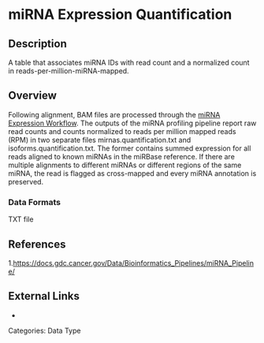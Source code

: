 # miRNA Expression Quantification #
## Description ##
A table that associates miRNA IDs with read count and a normalized count in reads-per-million-miRNA-mapped.
## Overview ##
Following alignment, BAM files are processed through the [miRNA Expression Workflow](https://docs.gdc.cancer.gov/Data_Dictionary/viewer/#?view=table-definition-view&id=mirna_expression_workflow "miRNA Expression Workflow").
The outputs of the miRNA profiling pipeline report raw read counts and counts normalized to reads per million mapped reads (RPM) in two separate files mirnas.quantification.txt and isoforms.quantification.txt. The former contains summed expression for all reads aligned to known miRNAs in the miRBase reference. If there are multiple alignments to different miRNAs or different regions of the same miRNA, the read is flagged as cross-mapped and every miRNA annotation is preserved.
### Data Formats ###
TXT file
## References ##
1.https://docs.gdc.cancer.gov/Data/Bioinformatics_Pipelines/miRNA_Pipeline/

## External Links ##
* 

Categories: Data Type